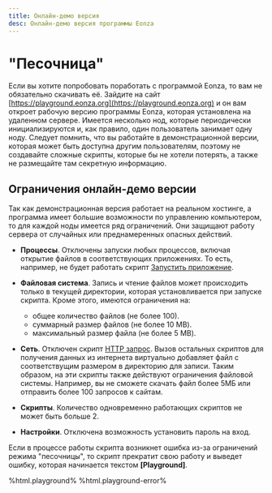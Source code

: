 ```yaml
---
title: Онлайн-демо версия
desc: Онлайн-демо версия программы Eonza
---
```

# "Песочница"

Если вы хотите попробовать поработать с программой Eonza, то вам не обязательно скачивать её. Зайдите на сайт [https://playground.eonza.org](https://playground.eonza.org) и он вам откроет рабочую версию программы Eonza, которая установлена на удаленном сервере. Имеется несколько нод, которые периодически инициализируются и, как правило, один пользователь занимает одну ноду. Следует помнить, что вы работайте в демонстрационной версии, которая может быть доступна другим пользователям, поэтому не создавайте  сложные скрипты, которые бы не хотели потерять, а также не размещайте там секретную информацию.

## Ограничения онлайн-демо версии

Так как демонстрационная версия работает на реальном хостинге, а программа имеет большие возможности по управлению компьютером, то для каждой ноды имеется ряд ограничений. Они защищают работу сервера от случайных или преднамеренных опасных действий.

* **Процессы**. Отключены запуски любых процессов, включая открытие файлов в соответствующих приложениях. То есть, например, не будет работать скрипт [Запустить приложение](/ru/scripts/run.html).

* **Файловая система**. Запись и чтение файлов может происходить только в текущей директории, которая установливается при запуске скрипта. Кроме этого, имеются ограничения на:
   * общее количество файлов (не более 100).
   * суммарный размер файлов (не более 10 MB).
   * максимальный размер файла (не более 5 MB).

* **Сеть**. Отключен скрипт [HTTP запрос](/ru/scripts/httprequest.html). Вызов остальных скриптов для получения данных из интернета виртуально добавляет файл с соответствущим размером в директорию для записи. Таким образом, на эти скрипты также действуют ограничения файловой системы. Например, вы не сможете скачать файл более 5МБ или отправить более 100 запросов к сайтам.

* **Скрипты**. Количество одновременно работающих скриптов не может быть больше 2.

* **Настройки**. Отключена возможность установить пароль на вход.

Если в процессе работы скрипта возникнет ошибка из-за ограничений режима "песочницы", то скрипт прекратит свою работу и выведет ошибку, которая начинается текстом **[Playground]**.

%html.playground%
%html.playground-error%
